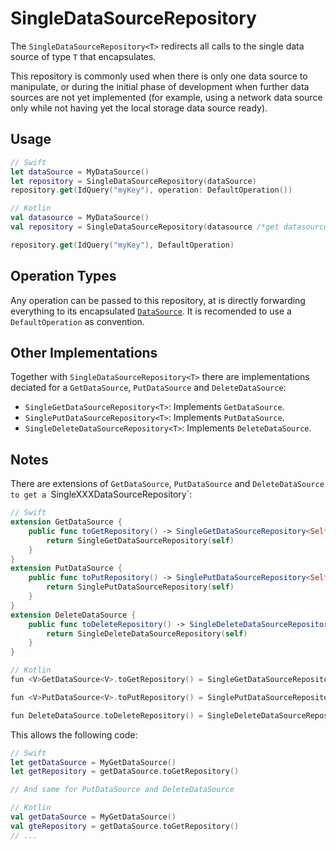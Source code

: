 # SingleDataSourceRepository

The `SingleDataSourceRepository<T>` redirects all calls to the single data source of type `T` that encapsulates.

This repository is commonly used when there is only one data source to manipulate, or during the initial phase of development when further data sources are not yet implemented (for example, using a network data source only while not having yet the local storage data source ready).

## Usage

```swift
// Swift
let dataSource = MyDataSource()
let repository = SingleDataSourceRepository(dataSource)
repository.get(IdQuery("myKey"), operation: DefaultOperation())
```

```kotlin
// Kotlin
val datasource = MyDataSource()
val repository = SingleDataSourceRepository(datasource /*get datasource*/, datasource /*put datasource*/, datasource /*delete datasource*/)

repository.get(IdQuery("myKey"), DefaultOperation)
```

## Operation Types

Any operation can be passed to this repository, at is directly forwarding everything to its encapsulated [`DataSource`](DataSource.md). It is recomended to use a `DefaultOperation` as convention.

## Other Implementations

Together with `SingleDataSourceRepository<T>` there are implementations deciated for a `GetDataSource`, `PutDataSource` and `DeleteDataSource`:

- `SingleGetDataSourceRepository<T>`: Implements `GetDataSource`.
- `SinglePutDataSourceRepository<T>`: Implements `PutDataSource`.
- `SingleDeleteDataSourceRepository<T>`: Implements `DeleteDataSource`.

## Notes

There are extensions of `GetDataSource`, `PutDataSource` and `DeleteDataSource to get a `SingleXXXDataSourceRepository<T>`:

```swift
// Swift
extension GetDataSource {
    public func toGetRepository() -> SingleGetDataSourceRepository<Self,T> {
        return SingleGetDataSourceRepository(self)
    }
}
extension PutDataSource {
    public func toPutRepository() -> SinglePutDataSourceRepository<Self,T> {
        return SinglePutDataSourceRepository(self)
    }
}
extension DeleteDataSource {
    public func toDeleteRepository() -> SingleDeleteDataSourceRepository<Self,T> {
        return SingleDeleteDataSourceRepository(self)
    }
}

// Kotlin
fun <V>GetDataSource<V>.toGetRepository() = SingleGetDataSourceRepository(this)

fun <V>PutDataSource<V>.toPutRepository() = SinglePutDataSourceRepository(this)

fun DeleteDataSource.toDeleteRepository() = SingleDeleteDataSourceRepository(this)
```
This allows the following code:

```swift
// Swift
let getDataSource = MyGetDataSource()
let getRepository = getDataSource.toGetRepository()

// And same for PutDataSource and DeleteDataSource
```


```kotlin
// Kotlin
val getDataSource = MyGetDataSource()
val gteRepository = getDataSource.toGetRepository()
// ...
```
